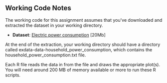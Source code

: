 ## Working Code Notes

The working code for this assignment assumes that you've downloaded and extracted the dataset in your working directory.

* <b>Dataset</b>: <a href="https://d396qusza40orc.cloudfront.net/exdata%2Fdata%2Fhousehold_power_consumption.zip">Electric power consumption</a> [20Mb]

At the end of the extraction, your working directory should have a directory called exdata-data-household_power_consumption, which contains the household_power_consumption.txt file.

Each R file reads the data in from the file and draws the appropriate plot(s). You will need around 200 MB of memory available or more to run these R scripts.